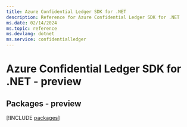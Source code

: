 ```yaml
---
title: Azure Confidential Ledger SDK for .NET
description: Reference for Azure Confidential Ledger SDK for .NET
ms.date: 02/14/2024
ms.topic: reference
ms.devlang: dotnet
ms.service: confidentialledger
---
```

# Azure Confidential Ledger SDK for .NET - preview
## Packages - preview
[!INCLUDE [packages](confidential-ledger-index.md)]